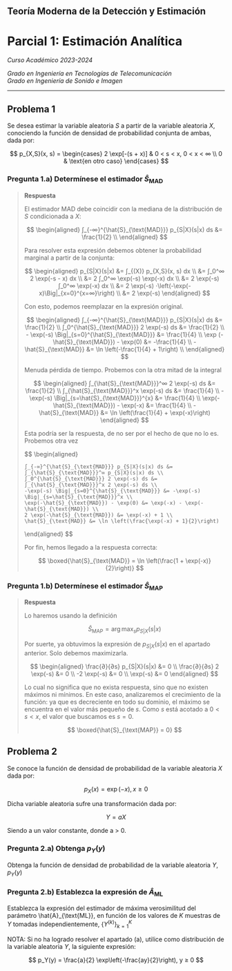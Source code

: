 ## Teoría Moderna de la Detección y Estimación

# Parcial 1: Estimación Analítica

*Curso Académico 2023-2024*  

*Grado en Ingeniería en Tecnologías de Telecomunicación*  
*Grado en Ingeniería de Sonido e Imagen*  

---

## Problema 1

Se desea estimar la variable aleatoria $S$ a partir de la variable aleatoria $X$, conociendo la
función de densidad de probabilidad conjunta de ambas, dada por:

$$
p_{X,S}(x, s) = \begin{cases}
    2 \exp[-(s + x)] & 0 < s < x, 0 < x < ∞ \\
    0 & \text{en otro caso}
\end{cases}
$$

### Pregunta 1.a) Determínese el estimador $\hat{S}_{\text{MAD}}$

> **Respuesta**
>
> El estimador MAD debe coincidir con la mediana de la distribución de $S$ condicionada a $X$:
>
> $$
> \begin{aligned}
>     ∫_{-∞}^{\hat{S}_{\text{MAD}}} p_{S|X}(s|x) ds &= \frac{1}{2} \\
> \end{aligned}
> $$
>
> Para resolver esta expresión debemos obtener la probabilidad marginal a partir de la conjunta:
>
> $$
> \begin{aligned}
>     p_{S|X}(s|x) &= ∫_{(X)} p_{X,S}(x, s) dx \\
>     &= ∫_0^∞ 2 \exp(-s - x) dx \\
>     &= 2 ∫_0^∞ \exp(-s) \exp(-x) dx \\
>     &= 2 \exp(-s) ∫_0^∞ \exp(-x) dx \\
>     &= 2 \exp(-s) ⋅\left(-\exp(-x)\Big|_{x=0}^{x=∞}\right) \\
>     &= 2 \exp(-s)
> \end{aligned}
> $$
>
> Con esto, podemos reemplazar en la expresión original.
>
> $$
> \begin{aligned}
>     ∫_{-∞}^{\hat{S}_{\text{MAD}}} p_{S|X}(s|x) ds &= \frac{1}{2} \\
>     ∫_0^{\hat{S}_{\text{MAD}}} 2 \exp(-s) ds &= \frac{1}{2} \\
>     - \exp(-s) \Big|_{s=0}^{\hat{S}_{\text{MAD}}} &= \frac{1}{4} \\
>     \exp (-\hat{S}_{\text{MAD}}) - \exp(0) &= -\frac{1}{4} \\
>     -\hat{S}_{\text{MAD}} &= \ln \left(-\frac{1}{4} + 1\right) \\
> \end{aligned}
> $$
>
> Menuda pérdida de tiempo. Probemos con la otra mitad de la integral
>
> $$
> \begin{aligned}
>     ∫_{\hat{S}_{\text{MAD}}}^∞ 2 \exp(-s) ds &= \frac{1}{2} \\
>     ∫_{\hat{S}_{\text{MAD}}}^x \exp(-s) ds &= \frac{1}{4} \\
>     -\exp(-s) \Big|_{s=\hat{S}_{\text{MAD}}}^{x} &= \frac{1}{4} \\
>     \exp(-\hat{S}_{\text{MAD}}) - \exp(-x) &= \frac{1}{4} \\
>     -\hat{S}_{\text{MAD}} &= \ln \left(\frac{1}{4} + \exp(-x)\right)
> \end{aligned}
> $$
>
> Esta podría ser la respuesta, de no ser por el hecho de que no lo es. Probemos otra vez
>
> $$
> \begin{aligned}
>
>     ∫_{-∞}^{\hat{S}_{\text{MAD}}} p_{S|X}(s|x) ds &= ∫_{\hat{S}_{\text{MAD}}}^∞ p_{S|X}(s|x) ds \\
>     ∫_0^{\hat{S}_{\text{MAD}}} 2 \exp(-s) ds &= ∫_{\hat{S}_{\text{MAD}}}^x 2 \exp(-s) ds \\
>     -\exp(-s) \Big|_{s=0}^{\hat{S}_{\text{MAD}}} &= -\exp(-s) \Big|_{s=\hat{S}_{\text{MAD}}}^x \\
>     \exp(-\hat{S}_{\text{MAD}}) - \exp(0) &= \exp(-x) - \exp(-\hat{S}_{\text{MAD}}) \\
>     2 \exp(-\hat{S}_{\text{MAD}}) &= \exp(-x) + 1 \\
>     \hat{S}_{\text{MAD}} &= \ln \left(\frac{\exp(-x) + 1}{2}\right)
> \end{aligned}
> $$
>
> Por fin, hemos llegado a la respuesta correcta:
>
> $$
> \boxed{\hat{S}_{\text{MAD}} = \ln \left(\frac{1 + \exp(-x)}{2}\right)}
> $$

### Pregunta 1.b) Determínese el estimador $\hat{S}_{\text{MAP}}$

> **Respuesta**
>
> Lo haremos usando la definición
>
> $$
> \hat{S}_{\text{MAP}} = \arg \max_s p_{S|X}(s|x)
> $$
>
> Por suerte, ya obtuvimos la expresión de $p_{S|X}(s|x)$ en el apartado anterior. Solo debemos
> maximizarla.
>
> $$
> \begin{aligned}
>     \frac{∂}{∂s} p_{S|X}(s|x) &= 0 \\
>     \frac{∂}{∂s} 2 \exp(-s) &= 0 \\
>     -2 \exp(-s) &= 0 \\
>     \exp(-s) &= 0
> \end{aligned}
> $$
>
> Lo cual no significa que no exista respuesta, sino que no existen máximos ni mínimos. En este
> caso, analizaremos el crecimiento de la función: ya que es decreciente en todo su dominio, el
> máximo se encuentra en el valor más pequeño de $s$. Como $s$ está acotado a $0<s<x$, el valor que
> buscamos es $s=0$.
>
> $$
> \boxed{\hat{S}_{\text{MAP}} = 0}
> $$

## Problema 2

Se conoce la función de densidad de probabilidad de la variable aleatoria $X$ dada por:

$$
p_X(x) = \exp(-x), x ≥ 0
$$

Dicha variable aleatoria sufre una transformación dada por:

$$
Y = aX
$$

Siendo a un valor constante, donde a > 0.

### Pregunta 2.a) Obtenga $p_Y(y)$

Obtenga la función de densidad de probabilidad de la variable aleatoria $Y$, $p_Y (y)$

### Pregunta 2.b) Establezca la expresión de $\hat{A}_{\text{ML}}$

Establezca la expresión del estimador de máxima verosimilitud del parámetro \hat{A}_{\text{ML}}, en
función de los valores de $K$ muestras de $Y$ tomadas independientemente, $\{Y^{(k)}\}_{k=1}^K$

NOTA: Si no ha logrado resolver el apartado (a), utilice como distribución de la variable aleatoria
$Y$, la siguiente expresión:

$$
p_Y(y) = \frac{a}{2} \exp\left(-\frac{ay}{2}\right), y ≥ 0
$$
